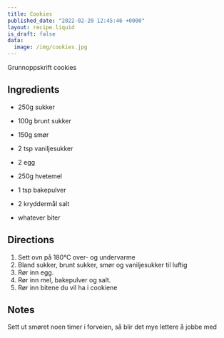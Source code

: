 ```yaml
---
title: Cookies
published_date: "2022-02-20 12:45:46 +0000"
layout: recipe.liquid
is_draft: false
data:
  image: /img/cookies.jpg
---
```

Grunnoppskrift cookies

## Ingredients

- 250g sukker
- 100g brunt sukker
- 150g smør
- 2 tsp vaniljesukker

- 2 egg

- 250g hvetemel
- 1 tsp bakepulver
- 2 kryddermål salt

- whatever biter

## Directions

1. Sett ovn på 180℃ over- og undervarme
2. Bland sukker, brunt sukker, smør og vaniljesukker til luftig
3. Rør inn egg.
4. Rør inn mel, bakepulver og salt.
5. Rør inn bitene du vil ha i cookiene

## Notes

Sett ut smøret noen timer i forveien, så blir det mye lettere å jobbe med